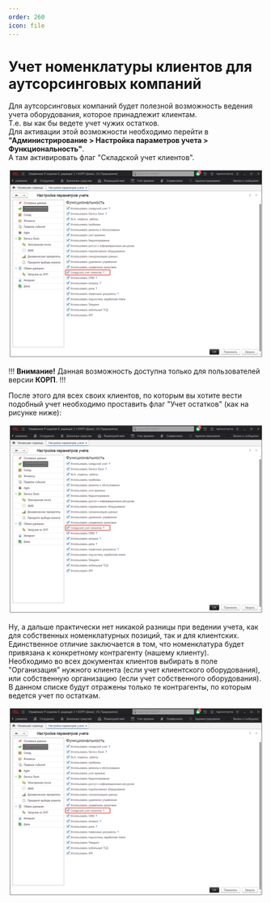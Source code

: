 ```yaml
---
order: 260
icon: file
---
```


# Учет номенклатуры клиентов для аутсорсинговых компаний

Для аутсорсинговых компаний будет полезной возможность ведения учета оборудования, которое принадлежит клиентам.  
Т.е. вы как бы ведете учет чужих остатков.  
Для активации этой возможности необходимо перейти в **"Администрирование > Настройка параметров учета > Функциональность"**.  
А там активировать флаг "Складской учет клиентов".  

![01_УчетНоменклатуры](static/01_УчетНоменклатуры.png)

!!!
**Внимание!** Данная возможность доступна только для пользователей версии **КОРП**.
!!!

После этого для всех своих клиентов, по которым вы хотите вести подобный учет необходимо проставить флаг "Учет остатков" (как на рисунке ниже):

![01_УчетНоменклатуры](static/01_УчетНоменклатуры.png)

Ну, а дальше практически нет никакой разницы при ведении учета, как для собственных номенклатурных позиций, так и для клиентских. Единственное отличие заключается в том, что номенклатура будет привязана к конкретному контрагенту (нашему клиенту).  
Необходимо во всех документах клиентов выбирать в поле "Организация" нужного клиента (если учет клиентского оборудования), или собственную организацию (если учет собственного оборудования). В данном списке будут отражены только те контрагенты, по которым ведется учет по остаткам.   

![01_УчетНоменклатуры](static/01_УчетНоменклатуры.png)




